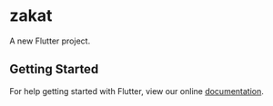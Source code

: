 # zakat

A new Flutter project.

## Getting Started

For help getting started with Flutter, view our online
[documentation](https://flutter.io/).
